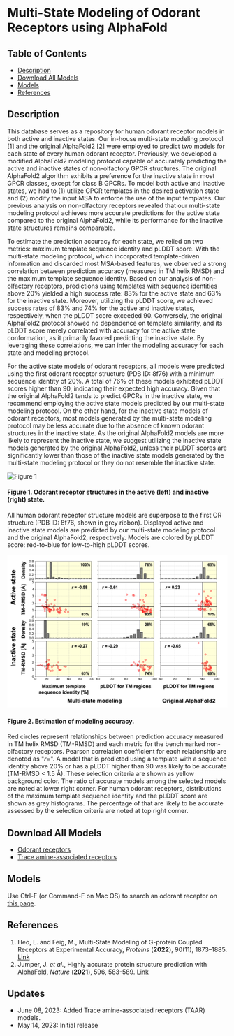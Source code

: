 # Multi-State Modeling of Odorant Receptors using AlphaFold

## Table of Contents
- [Description](#Description)
- [Download All Models](#Download-Models)
- [Models](#Models)
- [References](#References)

## Description

This database serves as a repository for human odorant receptor models in both active and inactive states. Our in-house multi-state modeling protocol [1] and the original AlphaFold2 [2] were employed to predict two models for each state of every human odorant receptor. Previously, we developed a modified AlphaFold2 modeling protocol capable of accurately predicting the active and inactive states of non-olfactory GPCR structures. The original AlphaFold2 algorithm exhibits a preference for the inactive state in most GPCR classes, except for class B GPCRs. To model both active and inactive states, we had to (1) utilize GPCR templates in the desired activation state and (2) modify the input MSA to enforce the use of the input templates. Our previous analysis on non-olfactory receptors revealed that our multi-state modeling protocol achieves more accurate predictions for the active state compared to the original AlphaFold2, while its performance for the inactive state structures remains comparable.

To estimate the prediction accuracy for each state, we relied on two metrics: maximum template sequence identity and pLDDT score. With the multi-state modeling protocol, which incorporated template-driven information and discarded most MSA-based features, we observed a strong correlation between prediction accuracy (measured in TM helix RMSD) and the maximum template sequence identity. Based on our analysis of non-olfactory receptors, predictions using templates with sequence identities above 20% yielded a high success rate: 83% for the active state and 63% for the inactive state. Moreover, utilizing the pLDDT score, we achieved success rates of 83% and 74% for the active and inactive states, respectively, when the pLDDT score exceeded 90. Conversely, the original AlphaFold2 protocol showed no dependence on template similarity, and its pLDDT score merely correlated with accuracy for the active state conformation, as it primarily favored predicting the inactive state. By leveraging these correlations, we can infer the modeling accuracy for each state and modeling protocol.

For the active state models of odorant receptors, all models were predicted using the first odorant receptor structure (PDB ID: 8f76) with a minimum sequence identity of 20%. A total of 76% of these models exhibited pLDDT scores higher than 90, indicating their expected high accuracy. Given that the original AlphaFold2 tends to predict GPCRs in the inactive state, we recommend employing the active state models predicted by our multi-state modeling protocol. On the other hand, for the inactive state models of odorant receptors, most models generated by the multi-state modeling protocol may be less accurate due to the absence of known odorant structures in the inactive state. As the original AlphaFold2 models are more likely to represent the inactive state, we suggest utilizing the inactive state models generated by the original AlphaFold2, unless their pLDDT scores are significantly lower than those of the inactive state models generated by the multi-state modeling protocol or they do not resemble the inactive state.

![Figure 1](assets/all_structure.png)
#### Figure 1. Odorant receptor structures in the active (left) and inactive (right) state.
All human odorant receptor structure models are superpose to the first OR structure (PDB ID: 8f76, shown in grey ribbon). Displayed active and inactive state models
are predicted by our multi-state modeling protocol and the original AlphaFold2, respectively. Models are colored by pLDDT score: red-to-blue for low-to-high pLDDT scores.

![Figure 2](assets/odorant_receptors.png)
#### Figure 2. Estimation of modeling accuracy.
Red circles represent relationships between prediction accuracy measured in TM helix RMSD (TM-RMSD) and each metric for the benchmarked non-olfactory receptors. Pearson correlation coefficient for each relationship are denoted as "_r=_". A model that is predicted using a template with a sequence identity above 20% or has a pLDDT higher than 90 was likely to be accurate (TM-RMSD < 1.5 Å). These selection criteria are shown as yellow background color. The ratio of accurate models among the selected models are noted at lower right corner. For human odorant receptors, distributions of the maximum template sequence identity and the pLDDT score are shown as grey histograms. The percentage of that are likely to be accurate assessed by the selection criteria are noted at top right corner. 

## Download All Models
- [Odorant receptors](https://drive.google.com/file/d/1y3egK6A4kLNO9xSaRwAbsUsa97HayFSS/view?usp=share_link)
- [Trace amine-associated receptors](https://drive.google.com/file/d/1X9SDzZZYUi9jAFFw5Gru6Tug3QMyU-J3/view?usp=drive_link)

## Models
Use Ctrl-F (or Command-F on Mac OS) to search an odorant receptor on [this page](models.md).

## References
1. Heo, L. and Feig, M., Multi-State Modeling of G-protein Coupled Receptors at Experimental Accuracy, _Proteins_ (**2022**), 90(11), 1873–1885. [Link](https://onlinelibrary.wiley.com/doi/10.1002/prot.26382)  
2. Jumper, J. _et al._, Highly accurate protein structure prediction with AlphaFold, _Nature_ (**2021**), 596, 583-589. [Link](https://www.nature.com/articles/s41586-021-03819-2) 

## Updates
- June 08, 2023: Added Trace amine-associated receptors (TAAR) models.
- May 14, 2023: Initial release
